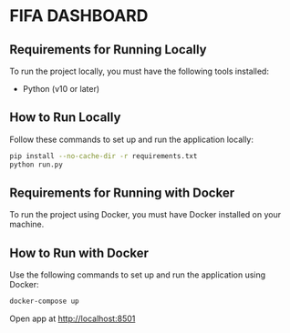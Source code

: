 # FIFA DASHBOARD

## Requirements for Running Locally

To run the project locally, you must have the following tools installed:

- Python (v10 or later)

## How to Run Locally

Follow these commands to set up and run the application locally:

```bash
pip install --no-cache-dir -r requirements.txt
python run.py
```

## Requirements for Running with Docker

To run the project using Docker, you must have Docker installed on your machine.

## How to Run with Docker

Use the following commands to set up and run the application using Docker:

```bash
docker-compose up
```

Open app at [http://localhost:8501](http://localhost:8501)
